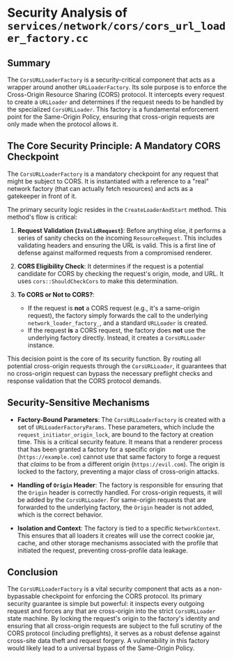 # Security Analysis of `services/network/cors/cors_url_loader_factory.cc`

## Summary

The `CorsURLLoaderFactory` is a security-critical component that acts as a wrapper around another `URLLoaderFactory`. Its sole purpose is to enforce the Cross-Origin Resource Sharing (CORS) protocol. It intercepts every request to create a `URLLoader` and determines if the request needs to be handled by the specialized `CorsURLLoader`. This factory is a fundamental enforcement point for the Same-Origin Policy, ensuring that cross-origin requests are only made when the protocol allows it.

## The Core Security Principle: A Mandatory CORS Checkpoint

The `CorsURLLoaderFactory` is a mandatory checkpoint for any request that might be subject to CORS. It is instantiated with a reference to a "real" network factory (that can actually fetch resources) and acts as a gatekeeper in front of it.

The primary security logic resides in the `CreateLoaderAndStart` method. This method's flow is critical:

1.  **Request Validation (`IsValidRequest`)**: Before anything else, it performs a series of sanity checks on the incoming `ResourceRequest`. This includes validating headers and ensuring the URL is valid. This is a first line of defense against malformed requests from a compromised renderer.

2.  **CORS Eligibility Check**: It determines if the request is a potential candidate for CORS by checking the request's origin, mode, and URL. It uses `cors::ShouldCheckCors` to make this determination.

3.  **To CORS or Not to CORS?**:
    *   If the request is **not** a CORS request (e.g., it's a same-origin request), the factory simply forwards the call to the underlying `network_loader_factory_`, and a standard `URLLoader` is created.
    *   If the request **is** a CORS request, the factory does **not** use the underlying factory directly. Instead, it creates a `CorsURLLoader` instance.

This decision point is the core of its security function. By routing all potential cross-origin requests through the `CorsURLLoader`, it guarantees that no cross-origin request can bypass the necessary preflight checks and response validation that the CORS protocol demands.

## Security-Sensitive Mechanisms

*   **Factory-Bound Parameters**: The `CorsURLLoaderFactory` is created with a set of `URLLoaderFactoryParams`. These parameters, which include the `request_initiator_origin_lock`, are bound to the factory at creation time. This is a critical security feature. It means that a renderer process that has been granted a factory for a specific origin (`https://example.com`) cannot use that same factory to forge a request that *claims* to be from a different origin (`https://evil.com`). The origin is locked to the factory, preventing a major class of cross-origin attacks.

*   **Handling of `Origin` Header**: The factory is responsible for ensuring that the `Origin` header is correctly handled. For cross-origin requests, it will be added by the `CorsURLLoader`. For same-origin requests that are forwarded to the underlying factory, the `Origin` header is not added, which is the correct behavior.

*   **Isolation and Context**: The factory is tied to a specific `NetworkContext`. This ensures that all loaders it creates will use the correct cookie jar, cache, and other storage mechanisms associated with the profile that initiated the request, preventing cross-profile data leakage.

## Conclusion

The `CorsURLLoaderFactory` is a vital security component that acts as a non-bypassable checkpoint for enforcing the CORS protocol. Its primary security guarantee is simple but powerful: it inspects every outgoing request and forces any that are cross-origin into the strict `CorsURLLoader` state machine. By locking the request's origin to the factory's identity and ensuring that all cross-origin requests are subject to the full scrutiny of the CORS protocol (including preflights), it serves as a robust defense against cross-site data theft and request forgery. A vulnerability in this factory would likely lead to a universal bypass of the Same-Origin Policy.